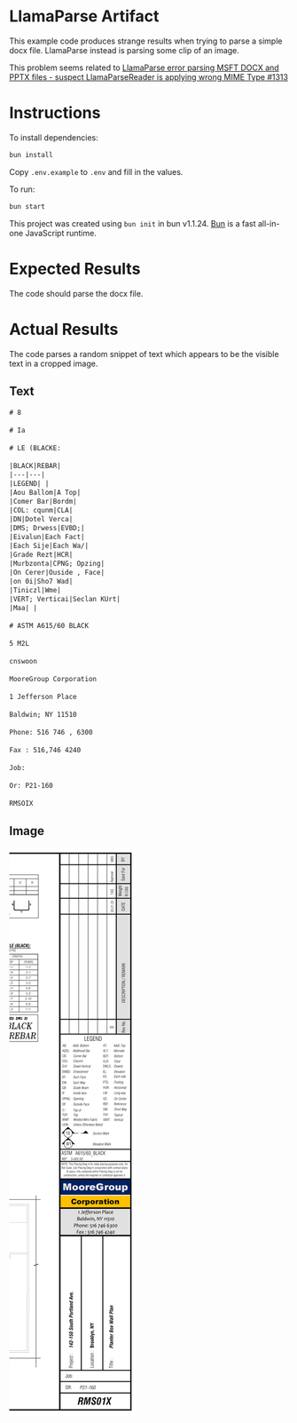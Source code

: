 # LlamaParse Artifact

This example code produces strange results when trying to parse a simple docx file. LlamaParse instead is parsing some clip of an image.

This problem seems related to [LlamaParse error parsing MSFT DOCX and PPTX files - suspect LlamaParseReader is applying wrong MIME Type #1313
](https://github.com/run-llama/LlamaIndexTS/issues/1313)

# Instructions

To install dependencies:

```bash
bun install
```

Copy `.env.example` to `.env` and fill in the values.

To run:

```bash
bun start
```

This project was created using `bun init` in bun v1.1.24. [Bun](https://bun.sh) is a fast all-in-one JavaScript runtime.

# Expected Results

The code should parse the docx file.

# Actual Results

The code parses a random snippet of text which appears to be the visible text in a cropped image.

## Text

```
# 8

# Ia

# LE (BLACKE:

|BLACK|REBAR|
|---|---|
|LEGEND| |
|Aou Ballom|A Top|
|Comer Bar|Bordm|
|COL: cqunm|CLA|
|DN|Dotel Verca|
|DMS; Drwess|EVBD;|
|Eivalun|Each Fact|
|Each Sije|Each Wa/|
|Grade Rezt|HCR|
|Murbzonta|CPNG; Opzing|
|On Cerer|Ouside , Face|
|on 0i|Sho7 Wad|
|Tiniczl|Wme|
|VERT; Verticai|Seclan KUrt|
|Maa| |

# ASTM A615/60 BLACK

5 M2L

cnswoon

MooreGroup Corporation

1 Jefferson Place

Baldwin; NY 11510

Phone: 516 746 , 6300

Fax : 516,746 4240

Job:

Or: P21-160

RMSOIX
```

## Image

![Results Image](https://github.com/xaac-ai/llama-artifact/raw/main/failed_parse.png)
